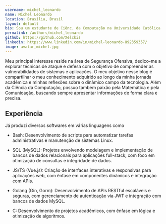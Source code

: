 ```yaml
---
username: michel_leonardo
name: Michel Leonardo
location: Brasília, Brasil
layout: default
bio: Sou um estudante de Ciênc. da Computação na Universidade Católica de Brasília (UCB) que gosta de ensinar e aprender novas coisas constantemente.
permalink: /authors/michel_leonardo
github: https://github.com/Xelckis
linkedin: https://www.linkedin.com/in/michel-leonardo-892359357/
image: avatar_michel.jpg
---
```


Meu principal interesse reside na área de Segurança Ofensiva, dedico-me a explorar técnicas de ataque e defesa com o objetivo de compreender as vulnerabilidades de sistemas e aplicações. O meu objetivo nesse blog é compartilhar o meu conhecimento adquirido ao longo da minha jornada acadêmica e minhas reflexões sobre o dinâmico campo da tecnologia. Além da Ciência da Computação, possuo também paixão pela Matemática e pela Comunicação, buscando sempre apresentar informações de forma clara e precisa.

## Experiência

Já produzi diversos softwares em várias linguagens como
- Bash: Desenvolvimento de scripts para automatizar tarefas administrativas e manutenção de sistemas Linux.

- SQL (MySQL): Projetos envolvendo modelagem e implementação de bancos de dados relacionais para aplicações full-stack, com foco em otimização de consultas e integridade de dados.

- JS/TS (Vue.js): Criação de interfaces interativas e responsivas para aplicações web, com ênfase em componentes dinâmicos e integração com APIs.

- Golang (Gin, Gorm): Desenvolvimento de APIs RESTful escaláveis e seguras, com gerenciamento de autenticação via JWT e integração com bancos de dados MySQL.

- C: Desenvolvimento de projetos acadêmicos, com ênfase em lógica e otimização de algoritmos.
